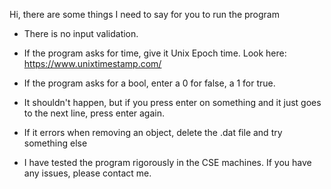 Hi, there are some things I need to say for you to run the program
- There is no input validation.
- If the program asks for time, give it Unix Epoch time. Look here: https://www.unixtimestamp.com/
- If the program asks for a bool, enter a 0 for false, a 1 for true.
- It shouldn't happen, but if you press enter on something and it just goes to the next line, press enter again.
- If it errors when removing an object, delete the .dat file and try something else

- I have tested the program rigorously in the CSE machines. If you have any issues, please contact me.